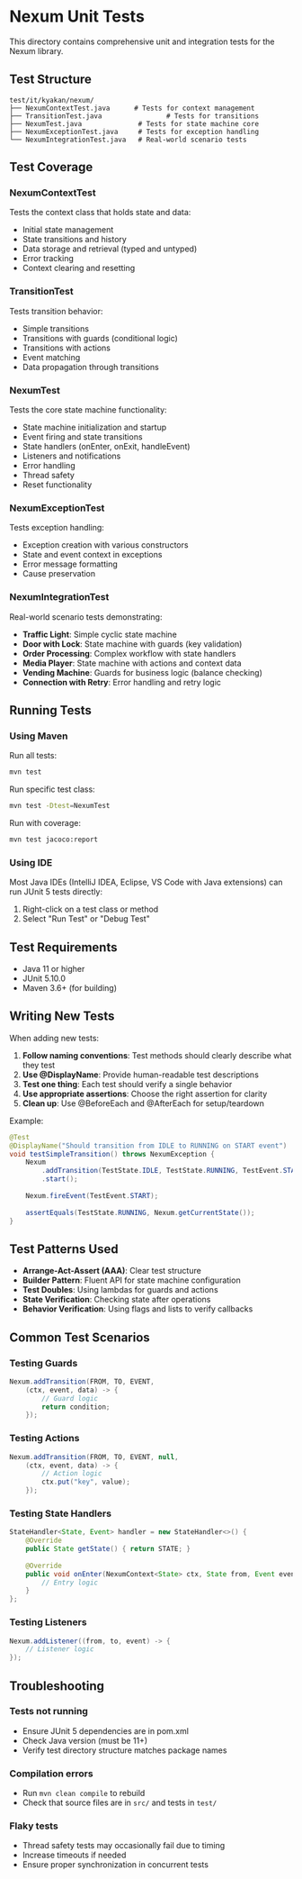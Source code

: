 # Nexum Unit Tests

This directory contains comprehensive unit and integration tests for the Nexum library.

## Test Structure

```
test/it/kyakan/nexum/
├── NexumContextTest.java      # Tests for context management
├── TransitionTest.java                # Tests for transitions
├── NexumTest.java              # Tests for state machine core
├── NexumExceptionTest.java     # Tests for exception handling
└── NexumIntegrationTest.java   # Real-world scenario tests
```

## Test Coverage

### NexumContextTest
Tests the context class that holds state and data:
- Initial state management
- State transitions and history
- Data storage and retrieval (typed and untyped)
- Error tracking
- Context clearing and resetting

### TransitionTest
Tests transition behavior:
- Simple transitions
- Transitions with guards (conditional logic)
- Transitions with actions
- Event matching
- Data propagation through transitions

### NexumTest
Tests the core state machine functionality:
- State machine initialization and startup
- Event firing and state transitions
- State handlers (onEnter, onExit, handleEvent)
- Listeners and notifications
- Error handling
- Thread safety
- Reset functionality

### NexumExceptionTest
Tests exception handling:
- Exception creation with various constructors
- State and event context in exceptions
- Error message formatting
- Cause preservation

### NexumIntegrationTest
Real-world scenario tests demonstrating:
- **Traffic Light**: Simple cyclic state machine
- **Door with Lock**: State machine with guards (key validation)
- **Order Processing**: Complex workflow with state handlers
- **Media Player**: State machine with actions and context data
- **Vending Machine**: Guards for business logic (balance checking)
- **Connection with Retry**: Error handling and retry logic

## Running Tests

### Using Maven

Run all tests:
```bash
mvn test
```

Run specific test class:
```bash
mvn test -Dtest=NexumTest
```

Run with coverage:
```bash
mvn test jacoco:report
```

### Using IDE

Most Java IDEs (IntelliJ IDEA, Eclipse, VS Code with Java extensions) can run JUnit 5 tests directly:
1. Right-click on a test class or method
2. Select "Run Test" or "Debug Test"

## Test Requirements

- Java 11 or higher
- JUnit 5.10.0
- Maven 3.6+ (for building)

## Writing New Tests

When adding new tests:

1. **Follow naming conventions**: Test methods should clearly describe what they test
2. **Use @DisplayName**: Provide human-readable test descriptions
3. **Test one thing**: Each test should verify a single behavior
4. **Use appropriate assertions**: Choose the right assertion for clarity
5. **Clean up**: Use @BeforeEach and @AfterEach for setup/teardown

Example:
```java
@Test
@DisplayName("Should transition from IDLE to RUNNING on START event")
void testSimpleTransition() throws NexumException {
    Nexum
        .addTransition(TestState.IDLE, TestState.RUNNING, TestEvent.START)
        .start();
    
    Nexum.fireEvent(TestEvent.START);
    
    assertEquals(TestState.RUNNING, Nexum.getCurrentState());
}
```

## Test Patterns Used

- **Arrange-Act-Assert (AAA)**: Clear test structure
- **Builder Pattern**: Fluent API for state machine configuration
- **Test Doubles**: Using lambdas for guards and actions
- **State Verification**: Checking state after operations
- **Behavior Verification**: Using flags and lists to verify callbacks

## Common Test Scenarios

### Testing Guards
```java
Nexum.addTransition(FROM, TO, EVENT,
    (ctx, event, data) -> {
        // Guard logic
        return condition;
    });
```

### Testing Actions
```java
Nexum.addTransition(FROM, TO, EVENT, null,
    (ctx, event, data) -> {
        // Action logic
        ctx.put("key", value);
    });
```

### Testing State Handlers
```java
StateHandler<State, Event> handler = new StateHandler<>() {
    @Override
    public State getState() { return STATE; }
    
    @Override
    public void onEnter(NexumContext<State> ctx, State from, Event event) {
        // Entry logic
    }
};
```

### Testing Listeners
```java
Nexum.addListener((from, to, event) -> {
    // Listener logic
});
```

## Troubleshooting

### Tests not running
- Ensure JUnit 5 dependencies are in pom.xml
- Check Java version (must be 11+)
- Verify test directory structure matches package names

### Compilation errors
- Run `mvn clean compile` to rebuild
- Check that source files are in `src/` and tests in `test/`

### Flaky tests
- Thread safety tests may occasionally fail due to timing
- Increase timeouts if needed
- Ensure proper synchronization in concurrent tests